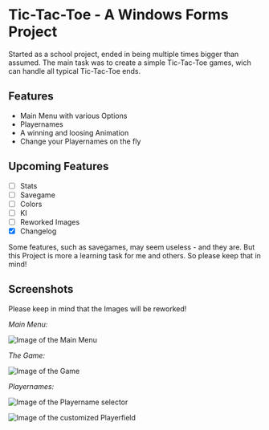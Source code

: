 # Tic-Tac-Toe - A Windows Forms Project
Started as a school project, ended in being multiple times bigger than assumed. 
The main task was to create a simple Tic-Tac-Toe games, wich can handle all typical Tic-Tac-Toe ends.

## Features
- Main Menu with various Options
- Playernames
- A winning and loosing Animation
- Change your Playernames on the fly

## Upcoming Features
- [ ] Stats
- [ ] Savegame
- [ ] Colors
- [ ] KI
- [ ] Reworked Images
- [X] Changelog

Some features, such as savegames, may seem useless - and they are. But this Project is more a learning task for me and others. So please keep that in mind!

## Screenshots
Please keep in mind that the Images will be reworked!

*Main Menu:*

![Image of the Main Menu](http://puu.sh/oRuq2/f640072be6.png)

*The Game:*

![Image of the Game](http://puu.sh/oRuxZ/d5dc7b92d5.png)

*Playernames:*

![Image of the Playername selector](http://puu.sh/oRuAp/c5997f9810.png)

![Image of the customized Playerfield](http://puu.sh/oRuCB/8eca2df153.png)
